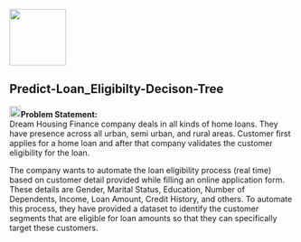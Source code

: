  
<img src="https://user-images.githubusercontent.com/52337446/127140747-53c00ac2-07f1-487b-8541-512821bc1c05.png " height=100px ><b><h2>Predict-Loan_Eligibilty-Decison-Tree</b></h2>

<b><img src="https://user-images.githubusercontent.com/52337446/127141390-642fc2a3-ac49-4fd9-8166-de7ed3bae89c.png" height=20px>Problem Statement:</b>
<br>
Dream Housing Finance company deals in all kinds of home loans. They have presence across all urban, semi urban, and rural areas. Customer first applies for a home loan and after that company validates the customer eligibility for the loan.

The company wants to automate the loan eligibility process (real time) based on customer detail provided while filling an online application form. These details are Gender, Marital Status, Education, Number of Dependents, Income, Loan Amount, Credit History, and others. To automate this process, they have provided a dataset to identify the customer segments that are eligible for loan amounts so that they can specifically target these customers.
